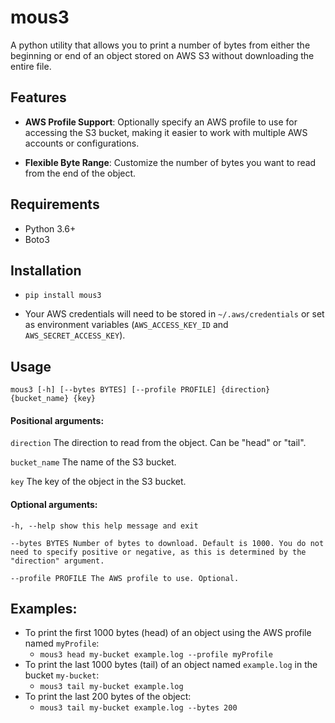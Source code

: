 
# mous3
A python utility that allows you to print a number of bytes from either the beginning or end of an object stored on AWS S3 without downloading the entire file.

## Features
-  **AWS Profile Support**: Optionally specify an AWS profile to use for accessing the S3 bucket, making it easier to work with multiple AWS accounts or configurations.

-  **Flexible Byte Range**: Customize the number of bytes you want to read from the end of the object.

## Requirements
- Python 3.6+
- Boto3

## Installation
- `pip install mous3`

- Your AWS credentials will need to be stored in `~/.aws/credentials` or set as environment variables (`AWS_ACCESS_KEY_ID` and `AWS_SECRET_ACCESS_KEY`).

## Usage

`mous3 [-h] [--bytes BYTES] [--profile PROFILE] {direction} {bucket_name} {key}`

#### Positional arguments:
`direction` The direction to read from the object. Can be "head" or "tail".

`bucket_name` The name of the S3 bucket.

`key` The key of the object in the S3 bucket.

#### Optional arguments:

```
-h, --help show this help message and exit

--bytes BYTES Number of bytes to download. Default is 1000. You do not need to specify positive or negative, as this is determined by the "direction" argument.

--profile PROFILE The AWS profile to use. Optional.
```
  
  

## Examples:
- To print the first 1000 bytes (head) of an object using the AWS profile named `myProfile`:
  - `mous3 head my-bucket example.log --profile myProfile`
- To print the last 1000 bytes (tail) of an object named `example.log` in the bucket `my-bucket`:
  - `mous3 tail my-bucket example.log`
- To print the last 200 bytes of the object:
  - `mous3 tail my-bucket example.log --bytes 200`

